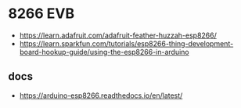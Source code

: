 # 8266 EVB

*  https://learn.adafruit.com/adafruit-feather-huzzah-esp8266/
* https://learn.sparkfun.com/tutorials/esp8266-thing-development-board-hookup-guide/using-the-esp8266-in-arduino

## docs 
* https://arduino-esp8266.readthedocs.io/en/latest/
